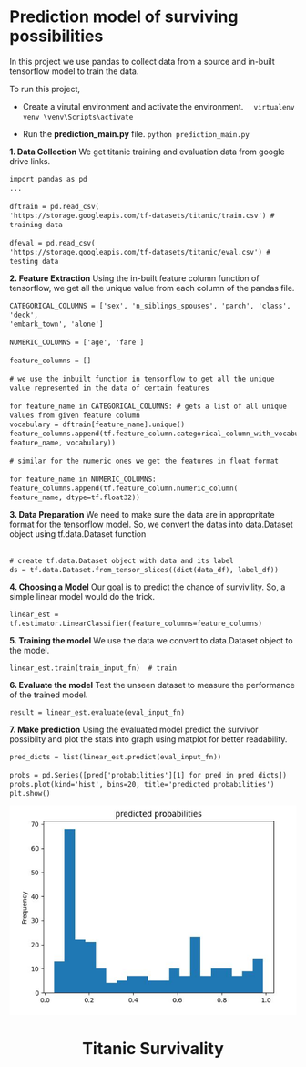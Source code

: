 # Prediction model of surviving possibilities

In this project we use pandas to collect data from a source and in-built tensorflow model to train the data.

To run this project,

- Create a virutal environment and activate the environment.
  `  virtualenv venv
\venv\Scripts\activate`

- Run the **prediction_main.py** file.
  `python prediction_main.py`

**1. Data Collection**
We get titanic training and evaluation data from google drive links.

```
import pandas as pd
...

dftrain = pd.read_csv(
'https://storage.googleapis.com/tf-datasets/titanic/train.csv') # training data

dfeval = pd.read_csv(
'https://storage.googleapis.com/tf-datasets/titanic/eval.csv') # testing data
```

**2. Feature Extraction**
Using the in-built feature column function of tensorflow, we get all the unique value from each column of the pandas file.

```
CATEGORICAL_COLUMNS = ['sex', 'n_siblings_spouses', 'parch', 'class', 'deck',
'embark_town', 'alone']

NUMERIC_COLUMNS = ['age', 'fare']

feature_columns = []

# we use the inbuilt function in tensorflow to get all the unique value represented in the data of certain features

for feature_name in CATEGORICAL_COLUMNS: # gets a list of all unique values from given feature column
vocabulary = dftrain[feature_name].unique()
feature_columns.append(tf.feature_column.categorical_column_with_vocabulary_list(
feature_name, vocabulary))

# similar for the numeric ones we get the features in float format

for feature_name in NUMERIC_COLUMNS:
feature_columns.append(tf.feature_column.numeric_column(
feature_name, dtype=tf.float32))
```

**3. Data Preparation**
We need to make sure the data are in appropritate format for the tensorflow model. So, we convert the datas into data.Dataset object using tf.data.Dataset function

```

# create tf.data.Dataset object with data and its label
ds = tf.data.Dataset.from_tensor_slices((dict(data_df), label_df))

```

**4. Choosing a Model**
Our goal is to predict the chance of survivility. So, a simple linear model would do the trick.

```
linear_est = tf.estimator.LinearClassifier(feature_columns=feature_columns)
```

**5. Training the model**
We use the data we convert to data.Dataset object to the model.

```
linear_est.train(train_input_fn)  # train
```

**6. Evaluate the model**
Test the unseen dataset to measure the performance of the trained model.

```
result = linear_est.evaluate(eval_input_fn)
```

**7. Make prediction**
Using the evaluated model predict the survivor possibilty and plot the stats into graph using matplot for better readability.

```
pred_dicts = list(linear_est.predict(eval_input_fn))

probs = pd.Series([pred['probabilities'][1] for pred in pred_dicts])
probs.plot(kind='hist', bins=20, title='predicted probabilities')
plt.show()
```

<p align="center">
  <img src="./screenshots/prediction.JPG" alt="prediction">
  <h1 align="center">Titanic Survivality</h1>
</p>
